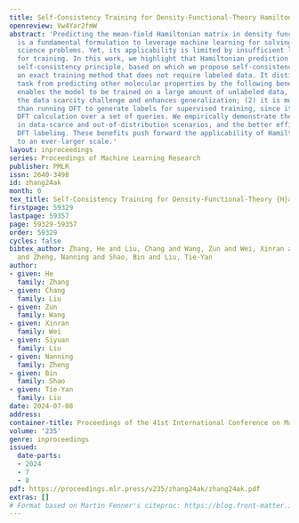 ```yaml
---
title: Self-Consistency Training for Density-Functional-Theory Hamiltonian Prediction
openreview: Vw4Yar2fmW
abstract: 'Predicting the mean-field Hamiltonian matrix in density functional theory
  is a fundamental formulation to leverage machine learning for solving molecular
  science problems. Yet, its applicability is limited by insufficient labeled data
  for training. In this work, we highlight that Hamiltonian prediction possesses a
  self-consistency principle, based on which we propose self-consistency training,
  an exact training method that does not require labeled data. It distinguishes the
  task from predicting other molecular properties by the following benefits: (1) it
  enables the model to be trained on a large amount of unlabeled data, hence addresses
  the data scarcity challenge and enhances generalization; (2) it is more efficient
  than running DFT to generate labels for supervised training, since it amortizes
  DFT calculation over a set of queries. We empirically demonstrate the better generalization
  in data-scarce and out-of-distribution scenarios, and the better efficiency over
  DFT labeling. These benefits push forward the applicability of Hamiltonian prediction
  to an ever-larger scale.'
layout: inproceedings
series: Proceedings of Machine Learning Research
publisher: PMLR
issn: 2640-3498
id: zhang24ak
month: 0
tex_title: Self-Consistency Training for Density-Functional-Theory {H}amiltonian Prediction
firstpage: 59329
lastpage: 59357
page: 59329-59357
order: 59329
cycles: false
bibtex_author: Zhang, He and Liu, Chang and Wang, Zun and Wei, Xinran and Liu, Siyuan
  and Zheng, Nanning and Shao, Bin and Liu, Tie-Yan
author:
- given: He
  family: Zhang
- given: Chang
  family: Liu
- given: Zun
  family: Wang
- given: Xinran
  family: Wei
- given: Siyuan
  family: Liu
- given: Nanning
  family: Zheng
- given: Bin
  family: Shao
- given: Tie-Yan
  family: Liu
date: 2024-07-08
address:
container-title: Proceedings of the 41st International Conference on Machine Learning
volume: '235'
genre: inproceedings
issued:
  date-parts:
  - 2024
  - 7
  - 8
pdf: https://proceedings.mlr.press/v235/zhang24ak/zhang24ak.pdf
extras: []
# Format based on Martin Fenner's citeproc: https://blog.front-matter.io/posts/citeproc-yaml-for-bibliographies/
---
```

